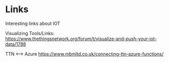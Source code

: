 # Links
Interesting links about IOT 

Visualizing Tools/Links:
https://www.thethingsnetwork.org/forum/t/visualize-and-push-your-iot-data/1788

TTN <--> Azure
https://www.mbmltd.co.uk/connecting-ttn-azure-functions/


